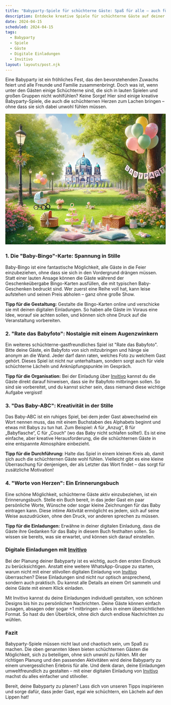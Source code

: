 ```yaml
---
title: "Babyparty-Spiele für schüchterne Gäste: Spaß für alle – auch für die Stillen"
description: Entdecke kreative Spiele für schüchterne Gäste auf deiner Babyparty und erfahre, wie digitale Einladungen von Invitivo die Planung erleichtern.
date: 2024-04-15
scheduled: 2024-04-15
tags:
  - Babyparty
  - Spiele
  - Gäste
  - Digitale Einladungen
  - Invitivo
layout: layouts/post.njk
---
```


Eine Babyparty ist ein fröhliches Fest, das den bevorstehenden Zuwachs feiert und alle Freunde und Familie zusammenbringt. Doch was ist, wenn unter den Gästen einige Schüchterne sind, die sich in lauten Spielen und großen Gruppen nicht wohlfühlen? Keine Sorge! Hier sind einige kreative Babyparty-Spiele, die auch die schüchternen Herzen zum Lachen bringen – ohne dass sie sich dabei unwohl fühlen müssen.

![Babyparty Spiele](/img/picnic-park.webp)

### 1. **Die "Baby-Bingo"-Karte: Spannung in Stille**

Baby-Bingo ist eine fantastische Möglichkeit, alle Gäste in die Feier einzubeziehen, ohne dass sie sich in den Vordergrund drängen müssen. Statt einer lauten Ansage können die Gäste während der Geschenkeübergabe Bingo-Karten ausfüllen, die mit typischen Baby-Geschenken bedruckt sind. Wer zuerst eine Reihe voll hat, kann leise aufstehen und seinen Preis abholen – ganz ohne große Show.

**Tipp für die Gestaltung:** Gestalte die Bingo-Karten online und verschicke sie mit deinen digitalen Einladungen. So haben alle Gäste im Voraus eine Idee, worauf sie achten sollen, und können sich ohne Druck auf die Veranstaltung vorbereiten.

### 2. **"Rate das Babyfoto": Nostalgie mit einem Augenzwinkern**

Ein weiteres schüchterne-gastfreundliches Spiel ist "Rate das Babyfoto". Bitte deine Gäste, ein Babyfoto von sich mitzubringen und hänge sie anonym an die Wand. Jeder darf dann raten, welches Foto zu welchem Gast gehört. Dieses Spiel ist nicht nur unterhaltsam, sondern sorgt auch für viele schüchterne Lächeln und Anknüpfungspunkte im Gespräch.

**Tipp für die Organisation:** Bei der Einladung über [Invitivo](https://invitivo.com/) kannst du die Gäste direkt darauf hinweisen, dass sie ihr Babyfoto mitbringen sollen. So sind sie vorbereitet, und du kannst sicher sein, dass niemand diese wichtige Aufgabe vergisst!

### 3. **"Das Baby-ABC": Kreativität in der Stille**

Das Baby-ABC ist ein ruhiges Spiel, bei dem jeder Gast abwechselnd ein Wort nennen muss, das mit einem Buchstaben des Alphabets beginnt und etwas mit Babys zu tun hat. Zum Beispiel: A für „Anzug“, B für „Babyflasche“, C für „Couch“ (wo das Baby nicht schlafen sollte!). Es ist eine einfache, aber kreative Herausforderung, die die schüchternen Gäste in eine entspannte Atmosphäre einbezieht.

**Tipp für die Durchführung:** Halte das Spiel in einem kleinen Kreis ab, damit sich auch die schüchternen Gäste wohl fühlen. Vielleicht gibt es eine kleine Überraschung für denjenigen, der als Letzter das Wort findet – das sorgt für zusätzliche Motivation!

### 4. **"Worte von Herzen": Ein Erinnerungsbuch**

Eine schöne Möglichkeit, schüchterne Gäste aktiv einzubeziehen, ist ein Erinnerungsbuch. Stelle ein Buch bereit, in das jeder Gast ein paar persönliche Worte, Wünsche oder sogar kleine Zeichnungen für das Baby eintragen kann. Diese intime Aktivität ermöglicht es jedem, sich auf seine Weise auszudrücken, ohne den Druck, vor anderen sprechen zu müssen.

**Tipp für die Einladungen:** Erwähne in deiner digitalen Einladung, dass die Gäste ihre Gedanken für das Baby in diesem Buch festhalten sollen. So wissen sie bereits, was sie erwartet, und können sich darauf einstellen.

### **Digitale Einladungen mit [Invitivo](https://invitivo.com)**

Bei der Planung deiner Babyparty ist es wichtig, auch den ersten Eindruck zu berücksichtigen. Anstatt eine weitere WhatsApp-Gruppe zu starten, warum nicht mit einer stilvollen digitalen Einladung von [Invitivo](https://invitivo.com/) überraschen? Diese Einladungen sind nicht nur optisch ansprechend, sondern auch praktisch. Du kannst alle Details an einem Ort sammeln und deine Gäste mit einem Klick einladen.

Mit Invitivo kannst du deine Einladungen individuell gestalten, von schönen Designs bis hin zu persönlichen Nachrichten. Deine Gäste können einfach zusagen, absagen oder sogar +1 mitbringen – alles in einem übersichtlichen Format. So hast du den Überblick, ohne dich durch endlose Nachrichten zu wühlen.

### **Fazit**

Babyparty-Spiele müssen nicht laut und chaotisch sein, um Spaß zu machen. Die oben genannten Ideen bieten schüchternen Gästen die Möglichkeit, sich zu beteiligen, ohne sich unwohl zu fühlen. Mit der richtigen Planung und den passenden Aktivitäten wird deine Babyparty zu einem unvergesslichen Erlebnis für alle. Und denk daran, deine Einladungen umweltfreundlich zu gestalten – mit einer digitalen Einladung von [Invitivo](https://invitivo.com) machst du alles einfacher und stilvoller.

Bereit, deine Babyparty zu planen? Lass dich von unseren Tipps inspirieren und sorge dafür, dass jeder Gast, egal wie schüchtern, ein Lächeln auf den Lippen hat!
